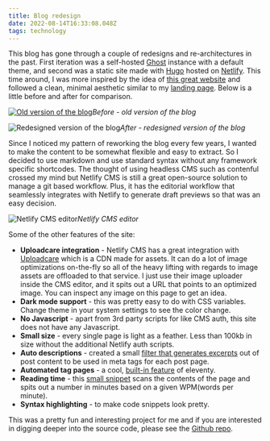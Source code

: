 ```yaml
---
title: Blog redesign
date: 2022-08-14T16:33:08.048Z
tags: technology
---
```


This blog has gone through a couple of redesigns and re-architectures in the past. First iteration was a self-hosted [Ghost](https://ghost.org) instance with a default theme, and second was a static site made with [Hugo](https://gohugo.io) hosted on [Netlify](http://netlify.com). This time around, I was more inspired by the idea of [this great website](http://motherfuckingwebsite.com/) and followed a clean, minimal aesthetic similar to my [landing page](https://keithw.me). Below is a little before and after for comparison.

[![Old version of the blog](https://ucarecdn.com/22ab397d-bcef-49c8-8d05-c99b91cf46f3/-/format/auto/-/quality/smart_retina/-/stretch/off/-/resize/1200x/)](https://ucarecdn.com/22ab397d-bcef-49c8-8d05-c99b91cf46f3/-/format/auto/-/quality/smart_retina/-/stretch/off/-/resize/1200x/)_Before - old version of the blog_

![Redesigned version of the blog](https://ucarecdn.com/a244dded-881e-4058-b539-ea00fbd4f0b5/-/format/auto/-/quality/smart_retina/-/stretch/off/-/resize/1200x/)_After - redesigned version of the blog_

Since I noticed my pattern of reworking the blog every few years, I wanted to make the content to be somewhat flexible and easy to extract. So I decided to use markdown and use standard syntax without any framework specific shortcodes. The thought of using headless CMS such as contenful crossed my mind but Netlify CMS is still a great open-source solution to manage a git based workflow. Plus, it has the editorial workflow that seamlessly integrates with Netlify to generate draft previews so that was an easy decision.

![Netlify CMS editor](https://ucarecdn.com/a12b7ca9-be3b-4ef9-a645-4989662ee3a8/-/format/auto/-/quality/smart_retina/-/stretch/off/-/resize/1200x/)_Netlify CMS editor_

Some of the other features of the site:

- **Uploadcare integration** - Netlify CMS has a great integration with [Uploadcare](https://uploadcare.com) which is a CDN made for assets. It can do a lot of image optimizations on-the-fly so all of the heavy lifting with regards to image assets are offloaded to that service. I just use their image uploader inside the CMS editor, and it spits out a URL that points to an optimized image. You can inspect any image on this page to get an idea.
- **Dark mode support** - this was pretty easy to do with CSS variables. Change theme in your system settings to see the color change.
- **No Javascript** - apart from 3rd party scripts for like CMS auth, this site does not have any Javascript.
- **Small size** - every single page is light as a feather. Less than 100kb in size without the additional Netlify auth scripts.
- **Auto descriptions** - created a small [filter that generates excerpts](/generate-excerpts-automatically-in-11ty/) out of post content to be used in meta tags for each post page.
- **Automated tag pages** - a cool, [built-in feature](https://www.11ty.dev/docs/quicktips/tag-pages/) of eleventy.
- **Reading time** - this [small snippet](https://github.com/kwickramasekara/blog/blob/main/.eleventy.js#L27) scans the contents of the page and spits out a number in minutes based on a given WPM(words per minute).
- **Syntax highlighting** - to make code snippets look pretty.

This was a pretty fun and interesting project for me and if you are interested in digging deeper into the source code, please see the [Github repo](https://github.com/kwickramasekara/blog).
